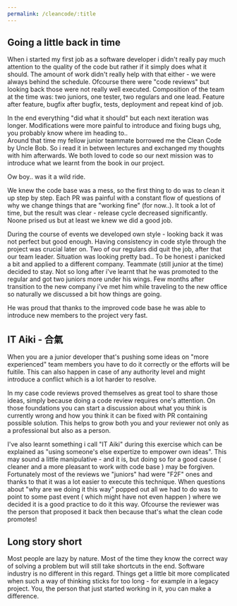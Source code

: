 ```yaml
---
permalink: /cleancode/:title
---
```


## Going a little back in time

When i started my first job as a software developer i didn't really pay much attention to the quality of the code but rather if it simply does what it should.
The amount of work didn't really help with that either - we were always behind the schedule. Ofcourse there were "code reviews" but looking back those were not really well executed.
Composition of the team at the time was: two juniors, one tester, two regulars and one lead. Feature after feature, bugfix after bugfix, tests, deployment and repeat kind of job.

In the end everything "did what it should" but each next iteration was longer. Modifications were more painful to introduce and fixing bugs uhg, you probably know where im heading to..  
Around that time my fellow junior teammate borrowed me the Clean Code by Uncle Bob. So i read it in between lectures and exchanged my thoughts with him afterwards.
We both loved to code so our next mission was to introduce what we learnt from the book in our project.
 
Ow boy.. was it a wild ride.

We knew the code base was a mess, so the first thing to do was to clean it up step by step. Each PR was painful with a constant flow of questions of why we change things that are "working fine" (for now..).
It took a lot of time, but the result was clear - release cycle decreased significantly.  
Noone prised us but at least we knew we did a good job.

During the course of events we developed own style - looking back it was not perfect but good enough. Having consistency in code style through the project was crucial later on.
Two of our regulars did quit the job, after that our team leader. Situation was looking pretty bad..
To be honest i panicked a bit and applied to a different company. Teammate (still junior at the time) decided to stay. Not so long after i've learnt that he was promoted to the regular and got two juniors more under his wings.
Few months after transition to the new company i've met him while traveling to the new office so naturally we discussed a bit how things are going.

He was proud that thanks to the improved code base he was able to introduce new members to the project very fast.

## IT Aiki - 合氣

When you are a junior developer that's pushing some ideas on "more experienced" team members you have to do it correctly or the efforts will be fuitile.
This can also happen in case of any authority level and might introduce a conflict which is a lot harder to resolve.

In my case code reviews proved themselves as great tool to share those ideas, simply because doing a code review requires one's attention.
On those foundations you can start a discussion about what you think is currently wrong and how you think it can be fixed with PR containing possible solution.
This helps to grow both you and your reviewer not only as a professional but also as a person.

I've also learnt something i call "IT Aiki" during this exercise which can be explained as "using someone's else expertize to empower own ideas".
This may sound a little manipulative - and it is, but doing so for a good cause ( cleaner and a more pleasant to work with code base ) may be forgiven.  
Fortunately most of the reviews we "juniors" had were "F2F" ones and thanks to that it was a lot easier to execute this technique.
When questions about "why are we doing it this way" popped out all we had to do was to point to some past event ( which might have not even happen ) where we decided it is a good practice to do it this way.
Ofcourse the reviewer was the person that proposed it back then because that's what the clean code promotes!

## Long story short

Most people are lazy by nature. Most of the time they know the correct way of solving a problem but will still take shortcuts in the end. Software industry is no different in this regard.
Things get a little bit more complicated when such a way of thinking sticks for too long - for example in a legacy project.
You, the person that just started working in it, you can make a difference.